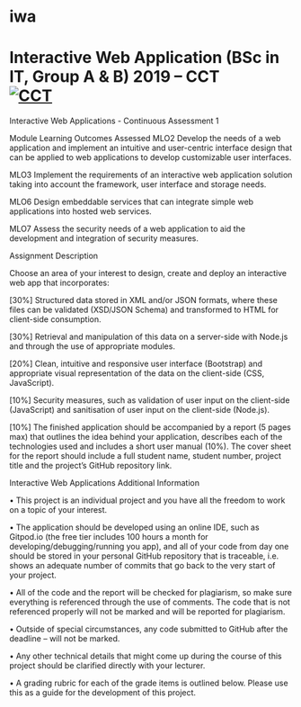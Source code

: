 # iwa

# Interactive Web Application (BSc in IT, Group A & B) 2019 – CCT<br/>[![CCT](https://www.cct.ie/wp-content/themes/hdcct/img/atoms/logo.jpg)](http://cct.ie)

Interactive Web Applications - Continuous Assessment 1

Module Learning Outcomes Assessed
MLO2 Develop the needs of a web application and implement an intuitive and user-centric interface
design that can be applied to web applications to develop customizable user interfaces.

MLO3 Implement the requirements of an interactive web application solution taking into account
the framework, user interface and storage needs.

MLO6 Design embeddable services that can integrate simple web applications into hosted web
services.

MLO7 Assess the security needs of a web application to aid the development and integration of
security measures.

Assignment Description

Choose an area of your interest to design, create and deploy an interactive web app that incorporates:

[30%] Structured data stored in XML and/or JSON formats, where these files can be validated
(XSD/JSON Schema) and transformed to HTML for client-side consumption.

[30%] Retrieval and manipulation of this data on a server-side with Node.js and through the use
of appropriate modules.

[20%] Clean, intuitive and responsive user interface (Bootstrap) and appropriate visual
representation of the data on the client-side (CSS, JavaScript).

[10%] Security measures, such as validation of user input on the client-side (JavaScript) and
sanitisation of user input on the client-side (Node.js).

[10%] The finished application should be accompanied by a report (5 pages max) that outlines the
idea behind your application, describes each of the technologies used and includes a short
user manual (10%). The cover sheet for the report should include a full student name,
student number, project title and the project’s GitHub repository link.

Interactive Web Applications
Additional Information

• This project is an individual project and you have all the freedom to work on a topic of your
interest.

• The application should be developed using an online IDE, such as Gitpod.io (the free tier includes
100 hours a month for developing/debugging/running you app), and all of your code from day one
should be stored in your personal GitHub repository that is traceable, i.e. shows an adequate
number of commits that go back to the very start of your project.

• All of the code and the report will be checked for plagiarism, so make sure everything is
referenced through the use of comments. The code that is not referenced properly will
not be marked and will be reported for plagiarism.

• Outside of special circumstances, any code submitted to GitHub after the deadline –
will not be marked.

• Any other technical details that might come up during the course of this project should be
clarified directly with your lecturer.

• A grading rubric for each of the grade items is outlined below. Please use this as a guide for the
development of this project.
